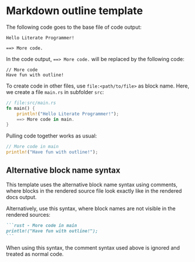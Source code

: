 # Markdown outline template

The following code goes to the base file of code output:

```
Hello Literate Programmer!

==> More code.
```

In the code output, `==> More code.` will be replaced by the following code:

```
// More code
Have fun with outline!
```

To create code in other files, use `file:<path/to/file>` as block name.
Here, we create a file `main.rs` in subfolder `src`:

```rust
// file:src/main.rs
fn main() {
    println!("Hello Literate Programmer!");
    ==> More code in main.
}
```

Pulling code together works as usual:

```rust
// More code in main
println!("Have fun with outline!");
```

## Alternative block name syntax

This template uses the alternative block name syntax using comments,
where blocks in the rendered source file look exactly like in the rendered docs output.

Alternatively, use this syntax, where block names are not visible in the rendered sources:

~~~md - Code block syntax
```rust - More code in main
println!("Have fun with outline!");
```
~~~

When using this syntax, the comment syntax used above is ignored and treated as normal code.
